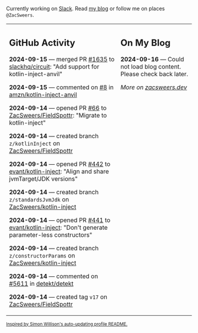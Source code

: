 Currently working on [Slack](https://slack.com/). Read [my blog](https://zacsweers.dev/) or follow me on places `@ZacSweers`.

<table><tr><td valign="top" width="60%">

## GitHub Activity
<!-- githubActivity starts -->
**2024-09-15** — merged PR [#1635](https://github.com/slackhq/circuit/pull/1635) to [slackhq/circuit](https://github.com/slackhq/circuit): "Add support for kotlin-inject-anvil"

**2024-09-15** — commented on [#8](https://github.com/amzn/kotlin-inject-anvil/issues/8#issuecomment-2351585569) in [amzn/kotlin-inject-anvil](https://github.com/amzn/kotlin-inject-anvil)

**2024-09-14** — opened PR [#66](https://github.com/ZacSweers/FieldSpottr/pull/66) to [ZacSweers/FieldSpottr](https://github.com/ZacSweers/FieldSpottr): "Migrate to kotlin-inject"

**2024-09-14** — created branch `z/kotlinInject` on [ZacSweers/FieldSpottr](https://github.com/ZacSweers/FieldSpottr)

**2024-09-14** — opened PR [#442](https://github.com/evant/kotlin-inject/pull/442) to [evant/kotlin-inject](https://github.com/evant/kotlin-inject): "Align and share jvmTarget/JDK versions"

**2024-09-14** — created branch `z/standardsJvmJdk` on [ZacSweers/kotlin-inject](https://github.com/ZacSweers/kotlin-inject)

**2024-09-14** — opened PR [#441](https://github.com/evant/kotlin-inject/pull/441) to [evant/kotlin-inject](https://github.com/evant/kotlin-inject): "Don't generate parameter-less constructors"

**2024-09-14** — created branch `z/constructorParams` on [ZacSweers/kotlin-inject](https://github.com/ZacSweers/kotlin-inject)

**2024-09-14** — commented on [#5611](https://github.com/detekt/detekt/issues/5611#issuecomment-2351263551) in [detekt/detekt](https://github.com/detekt/detekt)

**2024-09-14** — created tag `v17` on [ZacSweers/FieldSpottr](https://github.com/ZacSweers/FieldSpottr)
<!-- githubActivity ends -->
</td><td valign="top" width="40%">

## On My Blog
<!-- blog starts -->
**2024-09-16** — Could not load blog content. Please check back later.
<!-- blog ends -->
_More on [zacsweers.dev](https://zacsweers.dev/)_
</td></tr></table>

<sub><a href="https://simonwillison.net/2020/Jul/10/self-updating-profile-readme/">Inspired by Simon Willison's auto-updating profile README.</a></sub>